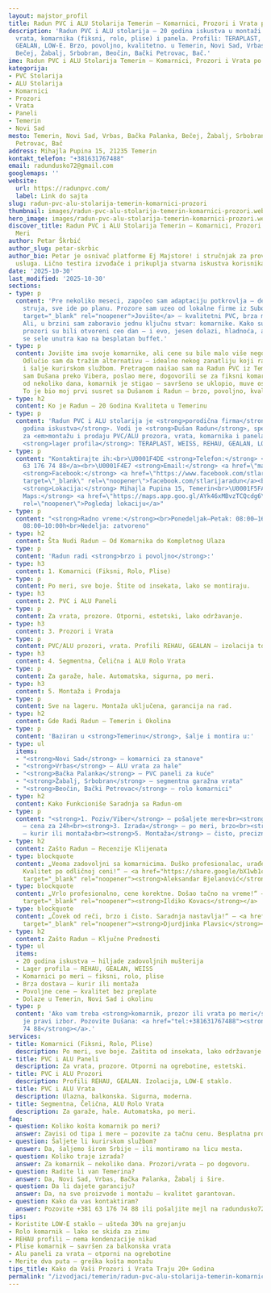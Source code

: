 ```yaml
---
layout: majstor_profil
title: Radun PVC i ALU Stolarija Temerin – Komarnici, Prozori i Vrata po Meri
description: 'Radun PVC i ALU stolarija – 20 godina iskustva u montaži i prodaji prozora,
  vrata, komarnika (fiksni, rolo, plise) i panela. Profili: TERAPLAST, WEISS, REHAU,
  GEALAN, LOW-E. Brzo, povoljno, kvalitetno. u Temerin, Novi Sad, Vrbas, Bačka Palanka,
  Bečej, Žabalj, Srbobran, Beočin, Bački Petrovac, Bač.'
ime: Radun PVC i ALU Stolarija Temerin – Komarnici, Prozori i Vrata po Meri
kategorija:
- PVC Stolarija
- ALU Stolarija
- Komarnici
- Prozori
- Vrata
- Paneli
- Temerin
- Novi Sad
mesto: Temerin, Novi Sad, Vrbas, Bačka Palanka, Bečej, Žabalj, Srbobran, Beočin, Bački
  Petrovac, Bač
address: Mihajla Pupina 15, 21235 Temerin
kontakt_telefon: "+381631767488"
email: radundusko72@gmail.com
googlemaps: ''
website:
  url: https://radunpvc.com/
  label: Link do sajta
slug: radun-pvc-alu-stolarija-temerin-komarnici-prozori
thumbnail: images/radun-pvc-alu-stolarija-temerin-komarnici-prozori.webp
hero_image: images/radun-pvc-alu-stolarija-temerin-komarnici-prozori.webp
discover_title: Radun PVC i ALU Stolarija Temerin – Komarnici, Prozori i Vrata po
  Meri
author: Petar Škrbić
author_slug: petar-skrbic
author_bio: Petar je osnivač platforme Ej Majstore! i stručnjak za proveru kvaliteta
  usluga. Lično testira izvođače i prikuplja stvarna iskustva korisnika širom Srbije.
date: '2025-10-30'
last_modified: '2025-10-30'
sections:
- type: p
  content: 'Pre nekoliko meseci, započeo sam adaptaciju potkrovlja – demontaža, zidovi,
    struja, sve ide po planu. Prozore sam uzeo od lokalne firme iz Subotice, <a href="https://www.joviste.rs"
    target="_blank" rel="noopener">Jovište</a> – kvalitetni PVC, brza montaža, zadovoljan.
    Ali, u brzini sam zaboravio jednu ključnu stvar: komarnike. Kako su radovi napredovali,
    prozori su bili otvoreni ceo dan – i evo, jesen dolazi, hladnoća, a muve i komarci
    se sele unutra kao na besplatan buffet.'
- type: p
  content: Jovište ima svoje komarnike, ali cene su bile malo više nego što sam planirao.
    Odlučio sam da tražim alternativu – idealno nekog zanatliju koji radi po meri
    i šalje kurirskom službom. Pretragom naišao sam na Radun PVC iz Temerina. Kontaktirao
    sam Dušana preko Vibera, poslao mere, dogovorili se za fiksni komarnik. U roku
    od nekoliko dana, komarnik je stigao – savršeno se uklopio, muve ostale napolju.
    To je bio moj prvi susret sa Dušanom i Radun – brzo, povoljno, kvalitetno.
- type: h2
  content: Ko je Radun – 20 Godina Kvaliteta u Temerinu
- type: p
  content: 'Radun PVC i ALU stolarija je <strong>porodična firma</strong> sa <strong>20
    godina iskustva</strong>. Vodi je <strong>Dušan Radun</strong>, specijalizovan
    za <em>montažu i prodaju PVC/ALU prozora, vrata, komarnika i panela</em>. Imaju
    <strong>lager profila</strong>: TERAPLAST, WEISS, REHAU, GEALAN, LOW-E.'
- type: p
  content: "Kontaktirajte ih:<br>\U0001F4DE <strong>Telefon:</strong> <a href=\"tel:+381631767488\">+381
    63 176 74 88</a><br>\U0001F4E7 <strong>Email:</strong> <a href=\"mailto:radundusko72@gmail.com\">radundusko72@gmail.com</a><br>\U0001F310
    <strong>Facebook:</strong> <a href=\"https://www.facebook.com/stlarijaradun/?locale=sr_RS\"
    target=\"_blank\" rel=\"noopener\">facebook.com/stlarijaradun</a><br>\U0001F4CD
    <strong>Lokacija:</strong> Mihajla Pupina 15, Temerin<br>\U0001F5FA️ <strong>Google
    Maps:</strong> <a href=\"https://maps.app.goo.gl/AYk46xMBvzTCQcdg6\" target=\"_blank\"
    rel=\"noopener\">Pogledaj lokaciju</a>"
- type: p
  content: "<strong>Radno vreme:</strong><br>Ponedeljak–Petak: 08:00–16:00h<br>Subota:
    08:00–10:00h<br>Nedelja: zatvoreno"
- type: h2
  content: Šta Nudi Radun – Od Komarnika do Kompletnog Ulaza
- type: p
  content: 'Radun radi <strong>brzo i povoljno</strong>:'
- type: h3
  content: 1. Komarnici (Fiksni, Rolo, Plise)
- type: p
  content: Po meri, sve boje. Štite od insekata, lako se montiraju.
- type: h3
  content: 2. PVC i ALU Paneli
- type: p
  content: Za vrata, prozore. Otporni, estetski, lako održavanje.
- type: h3
  content: 3. Prozori i Vrata
- type: p
  content: PVC/ALU prozori, vrata. Profili REHAU, GEALAN – izolacija top.
- type: h3
  content: 4. Segmentna, Čelična i ALU Rolo Vrata
- type: p
  content: Za garaže, hale. Automatska, sigurna, po meri.
- type: h3
  content: 5. Montaža i Prodaja
- type: p
  content: Sve na lageru. Montaža uključena, garancija na rad.
- type: h2
  content: Gde Radi Radun – Temerin i Okolina
- type: p
  content: 'Baziran u <strong>Temerinu</strong>, šalje i montira u:'
- type: ul
  items:
  - "<strong>Novi Sad</strong> – komarnici za stanove"
  - "<strong>Vrbas</strong> – ALU vrata za hale"
  - "<strong>Bačka Palanka</strong> – PVC paneli za kuće"
  - "<strong>Žabalj, Srbobran</strong> – segmentna garažna vrata"
  - "<strong>Beočin, Bački Petrovac</strong> – rolo komarnici"
- type: h2
  content: Kako Funkcioniše Saradnja sa Radun-om
- type: p
  content: "<strong>1. Poziv/Viber</strong> – pošaljete mere<br><strong>2. Ponuda</strong>
    – cena za 24h<br><strong>3. Izrada</strong> – po meri, brzo<br><strong>4. Dostava</strong>
    – kurir ili montaža<br><strong>5. Montaža</strong> – čisto, precizno"
- type: h2
  content: Zašto Radun – Recenzije Klijenata
- type: blockquote
  content: „Veoma zadovoljni sa komarnicima. Duško profesionalac, urađeno pre roka.
    Kvalitet po odličnoj ceni!“ – <a href="https://share.google/bX1wb1cC4Yt204wYO"
    target="_blank" rel="noopener"><strong>Aleksandar Bjelanović</strong></a>
- type: blockquote
  content: „Vrlo profesionalno, cene korektne. Došao tačno na vreme!“ – <a href="https://share.google/U9HToPzo6rFk5hZwr"
    target="_blank" rel="noopener"><strong>Ildiko Kovacs</strong></a>
- type: blockquote
  content: „Čovek od reči, brzo i čisto. Saradnja nastavlja!“ – <a href="https://share.google/iC00H1u8uLI0rZD7F"
    target="_blank" rel="noopener"><strong>Djurdjinka Plavsic</strong></a>
- type: h2
  content: Zašto Radun – Ključne Prednosti
- type: ul
  items:
  - 20 godina iskustva – hiljade zadovoljnih mušterija
  - Lager profila – REHAU, GEALAN, WEISS
  - Komarnici po meri – fiksni, rolo, plise
  - Brza dostava – kurir ili montaža
  - Povoljne cene – kvalitet bez preplate
  - Dolaze u Temerin, Novi Sad i okolinu
- type: p
  content: 'Ako vam treba <strong>komarnik, prozor ili vrata po meri</strong> – <strong>Radun</strong>
    je pravi izbor. Pozovite Dušana: <a href="tel:+381631767488"><strong>+381 63 176
    74 88</strong></a>.'
services:
- title: Komarnici (Fiksni, Rolo, Plise)
  description: Po meri, sve boje. Zaštita od insekata, lako održavanje.
- title: PVC i ALU Paneli
  description: Za vrata, prozore. Otporni na ogrebotine, estetski.
- title: PVC i ALU Prozori
  description: Profili REHAU, GEALAN. Izolacija, LOW-E staklo.
- title: PVC i ALU Vrata
  description: Ulazna, balkonska. Sigurna, moderna.
- title: Segmentna, Čelična, ALU Rolo Vrata
  description: Za garaže, hale. Automatska, po meri.
faq:
- question: Koliko košta komarnik po meri?
  answer: Zavisi od tipa i mere – pozovite za tačnu cenu. Besplatna procena.
- question: Šaljete li kurirskom službom?
  answer: Da, šaljemo širom Srbije – ili montiramo na licu mesta.
- question: Koliko traje izrada?
  answer: Za komarnik – nekoliko dana. Prozori/vrata – po dogovoru.
- question: Radite li van Temerina?
  answer: Da, Novi Sad, Vrbas, Bačka Palanka, Žabalj i šire.
- question: Da li dajete garanciju?
  answer: Da, na sve proizvode i montažu – kvalitet garantovan.
- question: Kako da vas kontaktiram?
  answer: Pozovite +381 63 176 74 88 ili pošaljite mejl na radundusko72@gmail.com.
tips:
- Koristite LOW-E staklo – ušteda 30% na grejanju
- Rolo komarnik – lako se skida za zimu
- REHAU profili – nema kondenzacije nikad
- Plise komarnik – savršen za balkonska vrata
- Alu paneli za vrata – otporni na ogrebotine
- Merite dva puta – greška košta montažu
tips_title: Kako da Vaši Prozori i Vrata Traju 20+ Godina
permalink: "/izvodjaci/temerin/radun-pvc-alu-stolarija-temerin-komarnici-prozori/"
---
```

